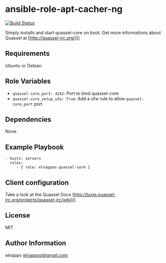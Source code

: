 # ansible-role-apt-cacher-ng
[![Build Status](https://travis-ci.org/elnappo/ansible-role-quassel-core.svg)](https://travis-ci.org/elnappo/ansible-role-quassel-core)

Simply installs and start quassel-core on boot. Get more informations about Quassel at [http://quassel-irc.org/]()

## Requirements
Ubuntu or Debian

## Role Variables
* `quassel-core_port: 4242`: Port to bind quassel-core
* `quassel-core_setup_ufw: True`: Add a ufw rule to allow `quassel-core_port` port

## Dependencies
None.

## Example Playbook
    - hosts: servers
      roles:
         - { role: elnappoo.quassel-core }

## Client configuration
Take a look at the Quassel Docs [http://bugs.quassel-irc.org/projects/quassel-irc/wiki]()

## License
MIT

## Author Information
elnappo <elnappoo@gmail.com>
